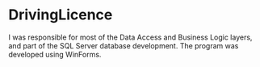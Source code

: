 # DrivingLicence
I was responsible for most of the Data Access and Business Logic layers, and part of the SQL Server database development. The program was developed using WinForms.
